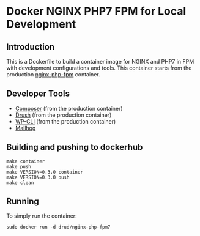 # Docker NGINX PHP7 FPM for Local Development

## Introduction
This is a Dockerfile to build a container image for NGINX and PHP7 in FPM with development configurations and tools. This container starts from the production [nginx-php-fpm](https://github.com/drud/docker.nginx-php-fpm) container.

## Developer Tools

* [Composer](https://getcomposer.org/) (from the production container)
* [Drush](http://www.drush.org) (from the production container)
* [WP-CLI](http://www.wp-cli.org) (from the production container)
* [Mailhog](https://github.com/mailhog/MailHog)

## Building and pushing to dockerhub

```
make container
make push
make VERSION=0.3.0 container
make VERSION=0.3.0 push
make clean
```

## Running
To simply run the container:
```
sudo docker run -d drud/nginx-php-fpm7
```
